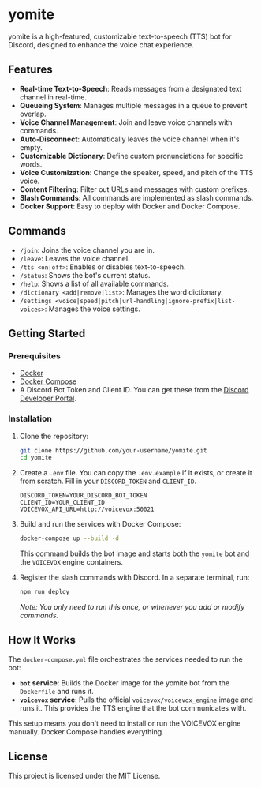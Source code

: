 # yomite

yomite is a high-featured, customizable text-to-speech (TTS) bot for Discord, designed to enhance the voice chat experience.

## Features

- **Real-time Text-to-Speech**: Reads messages from a designated text channel in real-time.
- **Queueing System**: Manages multiple messages in a queue to prevent overlap.
- **Voice Channel Management**: Join and leave voice channels with commands.
- **Auto-Disconnect**: Automatically leaves the voice channel when it's empty.
- **Customizable Dictionary**: Define custom pronunciations for specific words.
- **Voice Customization**: Change the speaker, speed, and pitch of the TTS voice.
- **Content Filtering**: Filter out URLs and messages with custom prefixes.
- **Slash Commands**: All commands are implemented as slash commands.
- **Docker Support**: Easy to deploy with Docker and Docker Compose.

## Commands

- `/join`: Joins the voice channel you are in.
- `/leave`: Leaves the voice channel.
- `/tts <on|off>`: Enables or disables text-to-speech.
- `/status`: Shows the bot's current status.
- `/help`: Shows a list of all available commands.
- `/dictionary <add|remove|list>`: Manages the word dictionary.
- `/settings <voice|speed|pitch|url-handling|ignore-prefix|list-voices>`: Manages the voice settings.

## Getting Started

### Prerequisites

- [Docker](https://www.docker.com/get-started)
- [Docker Compose](https://docs.docker.com/compose/install/)
- A Discord Bot Token and Client ID. You can get these from the [Discord Developer Portal](https://discord.com/developers/applications).

### Installation

1.  Clone the repository:
    ```sh
    git clone https://github.com/your-username/yomite.git
    cd yomite
    ```
2.  Create a `.env` file. You can copy the `.env.example` if it exists, or create it from scratch. Fill in your `DISCORD_TOKEN` and `CLIENT_ID`.
    ```
    DISCORD_TOKEN=YOUR_DISCORD_BOT_TOKEN
    CLIENT_ID=YOUR_CLIENT_ID
    VOICEVOX_API_URL=http://voicevox:50021
    ```
3.  Build and run the services with Docker Compose:

    ```sh
    docker-compose up --build -d
    ```

    This command builds the bot image and starts both the `yomite` bot and the `VOICEVOX` engine containers.

4.  Register the slash commands with Discord. In a separate terminal, run:

    ```sh
    npm run deploy
    ```

    _Note: You only need to run this once, or whenever you add or modify commands._

## How It Works

The `docker-compose.yml` file orchestrates the services needed to run the bot:

- **`bot` service**: Builds the Docker image for the yomite bot from the `Dockerfile` and runs it.
- **`voicevox` service**: Pulls the official `voicevox/voicevox_engine` image and runs it. This provides the TTS engine that the bot communicates with.

This setup means you don't need to install or run the VOICEVOX engine manually. Docker Compose handles everything.

## License

This project is licensed under the MIT License.
